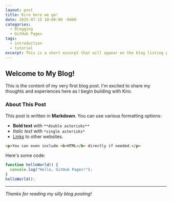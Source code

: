 ```yaml
---
layout: post
title: Kiro here we go!
date: 2025-07-15 10:00:00 -0400
categories:
  - Blogging
  - GitHub Pages
tags:
  - introduction
  - tutorial
excerpt: This is a short excerpt that will appear on the blog listing page.
---
```


## Welcome to My Blog!

This is the content of my very first blog post. I'm excited to share my thoughts and experiences here as I begin building with Kiro.

### About This Post

This post is written in **Markdown**. You can use various formatting options:

*   **Bold text** with `**double asterisks**`
*   *Italic text* with `*single asterisks*`
*   [Links](https://github.com/features/actions) to other websites.

```html
<p>You can even include <b>HTML</b> directly if needed.</p>
```

Here's some code:

```javascript
function helloWorld() {
  console.log("Hello, GitHub Pages!");
}
helloWorld();
```

---

*Thanks for reading my silly blog posting!*

